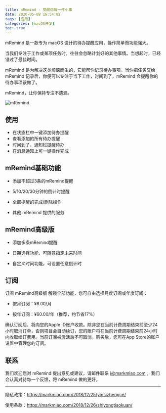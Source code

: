 ```yaml
---
title: mRemind - 提醒你每一件小事
date: 2020-05-08 16:54:02
tags: [应用]
categories: [macOS开发]
toc: true
---
```


mRemind 是一款专为 macOS 设计的待办提醒应用，操作简单而功能强大。

<!--more-->

当我们专注于工作或某项任务时，往往会忽略计划好的其他事情。当想起时，已经错过了最佳时间。

mRemind 是为解决这类烦恼而生的，它能帮你记录待办事项。当你把任务交给 mRemind 记录后，你便可以专注于当下工作，时间到了，mRemind 会提醒你的待办事项该做了。

mRemind，让你保持专注不遗漏。

![mRemind](https://imagedb-1257991841.cos.ap-beijing.myqcloud.com/mremindappstore.png)

## 使用

- 在状态栏中一键添加待办提醒
- 查看添加的所有待办提醒
- 时间到了，通知栏提醒待办
- 在消息通知上可一键操作完成

## mRemind基础功能

- 添加不超过3条的mRemind提醒

- 5/10/20/30分钟的倒计时提醒

- 全部提醒的完成/删除操作

- 其他 mRemind 提供的服务

## mRemind高级版

- 添加多条mRemind提醒

- 日期选择功能，可随意指定未来时间

- 自定义时间功能，可设置任意倒计时

## 订阅

订阅 mRemind高级版 解锁全部功能，您可自由选择月度订阅或年度订阅：

- 按月订阅：¥6.00/月

- 按年订阅：¥60.00/年（推荐，约节省17%）

确认订阅后，将向您的Apple ID账户收款。除非您在当前计费周期结束前至少24小时取消订单，否则项目会自动续订，您的账户将在当前计费周期结束前24小时内收取续订费用。当前订阅被激活后不可取消。购买后，您可在App Store的账户设置中管理您的订阅。

## 联系

我们欢迎您对 mRemind 提出意见或建议，请邮件联系 i@markmiao.com ，我们会认真对待每一个反馈，将 mRemind 做的更好。

------

隐私政策：https://markmiao.com/2018/12/25/yinsizhengce/

使用条款：https://markmiao.com/2018/12/26/shiyongtiaokuan/